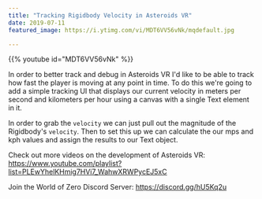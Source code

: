 ```yaml
---
title: "Tracking Rigidbody Velocity in Asteroids VR"
date: 2019-07-11
featured_image: https://i.ytimg.com/vi/MDT6VV56vNk/mqdefault.jpg

---
```


{{% youtube id="MDT6VV56vNk" %}}

In order to better track and debug in Asteroids VR I'd like to be able to track how fast the player is moving at any point in time. To do this we're going to add a simple tracking UI that displays our current velocity in meters per second and kilometers per hour using a canvas with a single Text element in it.

In order to grab the `velocity` we can just pull out the magnitude of the Rigidbody's `velocity`. Then to set this up we can calculate the our mps and kph values and assign the results to our Text object.

Check out more videos on the development of Asteroids VR: https://www.youtube.com/playlist?list=PLEwYhelKHmig7HVi7_WahwXRWPycEJ5xC

Join the World of Zero Discord Server: https://discord.gg/hU5Kq2u
